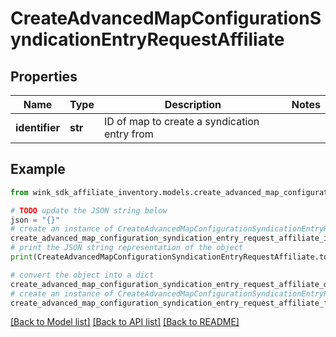 # CreateAdvancedMapConfigurationSyndicationEntryRequestAffiliate


## Properties

Name | Type | Description | Notes
------------ | ------------- | ------------- | -------------
**identifier** | **str** | ID of map to create a syndication entry from | 

## Example

```python
from wink_sdk_affiliate_inventory.models.create_advanced_map_configuration_syndication_entry_request_affiliate import CreateAdvancedMapConfigurationSyndicationEntryRequestAffiliate

# TODO update the JSON string below
json = "{}"
# create an instance of CreateAdvancedMapConfigurationSyndicationEntryRequestAffiliate from a JSON string
create_advanced_map_configuration_syndication_entry_request_affiliate_instance = CreateAdvancedMapConfigurationSyndicationEntryRequestAffiliate.from_json(json)
# print the JSON string representation of the object
print(CreateAdvancedMapConfigurationSyndicationEntryRequestAffiliate.to_json())

# convert the object into a dict
create_advanced_map_configuration_syndication_entry_request_affiliate_dict = create_advanced_map_configuration_syndication_entry_request_affiliate_instance.to_dict()
# create an instance of CreateAdvancedMapConfigurationSyndicationEntryRequestAffiliate from a dict
create_advanced_map_configuration_syndication_entry_request_affiliate_from_dict = CreateAdvancedMapConfigurationSyndicationEntryRequestAffiliate.from_dict(create_advanced_map_configuration_syndication_entry_request_affiliate_dict)
```
[[Back to Model list]](../README.md#documentation-for-models) [[Back to API list]](../README.md#documentation-for-api-endpoints) [[Back to README]](../README.md)


